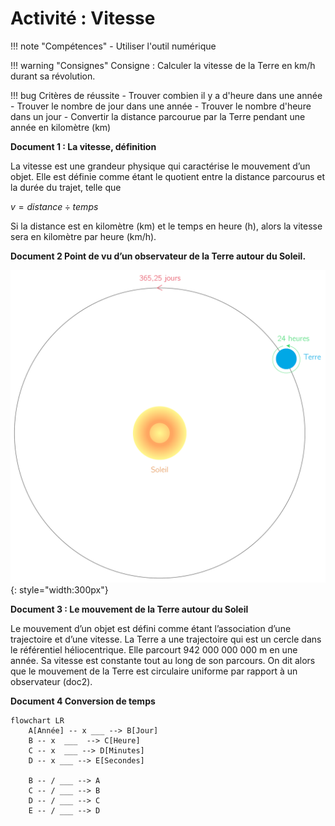 # Activité : Vitesse


!!! note "Compétences"
    - Utiliser l'outil numérique
  
!!! warning "Consignes"
    Consigne : Calculer la vitesse de la Terre en km/h durant sa révolution. 
    
!!! bug Critères de réussite
    - Trouver combien il y a d'heure dans une année
      - Trouver le nombre de jour dans une année
      - Trouver le nombre d'heure dans un jour
    - Convertir la distance parcourue par la Terre pendant une année en kilomètre (km)



**Document 1 : La vitesse, définition**

La vitesse est une grandeur physique qui caractérise le mouvement d’un objet. Elle est définie comme étant le quotient entre la distance parcourus et la durée du trajet, telle que 

$v= distance \div temps$

Si la distance est en kilomètre (km) et le temps en heure (h), alors la vitesse sera en kilomètre par heure (km/h).


**Document 2 Point de vu d’un observateur de la Terre autour du Soleil.**

![](Pictures/modeleHeliocentrique.png){: style="width:300px"}


**Document 3 : Le mouvement de la Terre autour du Soleil**

Le mouvement d’un objet est défini comme étant l’association d’une trajectoire et d’une vitesse. La Terre a une trajectoire qui est un cercle dans le référentiel héliocentrique. Elle parcourt 942 000 000 000 m en une année. Sa vitesse est constante tout au long de son parcours. On dit alors que le mouvement de la Terre est circulaire uniforme par rapport à un observateur (doc2).


**Document 4 Conversion de temps**

```mermaid
flowchart LR
    A[Année] -- x ___ --> B[Jour]
    B -- x  ___  --> C[Heure]
    C -- x  ___ --> D[Minutes]
    D -- x ___ --> E[Secondes]

    B -- / ___ --> A
    C -- / ___ --> B
    D -- / ___ --> C
    E -- / ___ --> D
```



